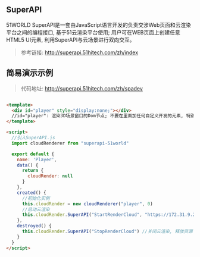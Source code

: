 ## SuperAPI 

 51WORLD SuperAPI是一套由JavaScript语言开发的负责交涉Web页面和云渲染平台之间的编程接口, 基于51云渲染平台使用; 用户可在WEB页面上创建任意HTML5 UI元素, 利用SuperAPI与云场景进行双向交互。

> 参考链接:  http://superapi.51hitech.com/zh/index


## 简易演示示例

> 代码地址: http://superapi.51hitech.com/zh/spadev

```HTML

<template>
  <div id="player" style="display:none;"></div>
  //id="player": 渲染3D场景窗口的Dom节点; 不要在里面加任何自定义开发的元素, 特别是video; 不要使用VUE自身的 v-show;
</template>

<script>
  //引入SuperAPI.js
  import cloudRenderer from "superapi-51world"

  export default {
    name: 'Player',
    data() {
      return {
        cloudRender: null
      }
    },
    created() {
      //初始化实例
      this.cloudRender = new cloudRenderer("player", 0)
      //启动云渲染
      this.cloudRender.SuperAPI("StartRenderCloud", "https://172.31.9.21:8891/a13cf7ff-eed1-489f-e...")
    },
    destroyed() {
      this.cloudRender.SuperAPI("StopRenderCloud") //关闭云渲染, 释放资源 (此处是关键。单页应用释放资源请注意)
    }
  }
</script>
```